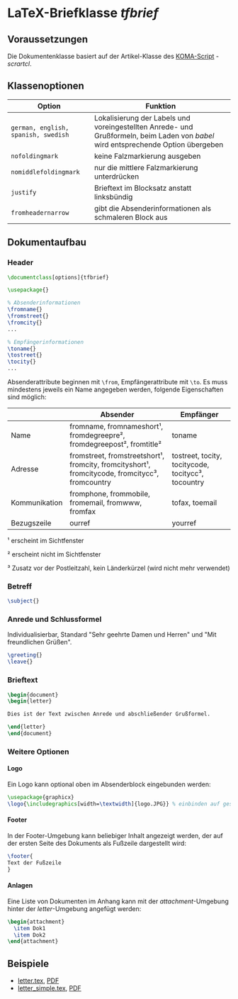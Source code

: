 # LaTeX-Briefklasse *tfbrief*

## Voraussetzungen

Die Dokumentenklasse basiert auf der Artikel-Klasse des [KOMA-Script](https://komascript.de) - *scrartcl*.

## Klassenoptionen

Option | Funktion
--- | ---
`german, english, spanish, swedish` | Lokalisierung der Labels und voreingestellten Anrede- und Grußformeln, beim Laden von *babel* wird entsprechende Option übergeben
`nofoldingmark` | keine Falzmarkierung ausgeben
`nomiddlefoldingmark` | nur die mittlere Falzmarkierung unterdrücken
`justify` | Brieftext im Blocksatz anstatt linksbündig
`fromheadernarrow` | gibt die Absenderinformationen als schmaleren Block aus

## Dokumentaufbau

### Header

```latex
\documentclass[options]{tfbrief}

\usepackage{}

% Absenderinformationen
\fromname{}
\fromstreet{}
\fromcity{}
...

% Empfängerinformationen
\toname{}
\tostreet{}
\tocity{}
...
```

Absenderattribute beginnen mit `\from`, Empfängerattribute mit `\to`. Es muss mindestens jeweils ein Name angegeben werden, folgende Eigenschaften sind möglich:

&nbsp; | Absender | Empfänger
--- | --- | ---
Name | fromname, fromnameshort¹, fromdegreepre², fromdegreepost², fromtitle² | toname
Adresse | fromstreet, fromstreetshort¹, fromcity, fromcityshort¹, fromcitycode, fromcitycc³, fromcountry | tostreet, tocity, tocitycode, tocitycc³, tocountry
Kommunikation | fromphone, frommobile, fromemail, fromwww, fromfax | tofax, toemail
Bezugszeile | ourref | yourref

¹ erscheint im Sichtfenster

² erscheint nicht im Sichtfenster

³ Zusatz vor der Postleitzahl, kein Länderkürzel (wird nicht mehr verwendet)

### Betreff

```latex
\subject{}
```

### Anrede und Schlussformel

Individualisierbar, Standard "Sehr geehrte Damen und Herren" und "Mit freundlichen Grüßen".

```latex
\greeting{}
\leave{}
```
### Brieftext

```latex
\begin{document}
\begin{letter}

Dies ist der Text zwischen Anrede und abschließender Grußformel.

\end{letter}
\end{document}
```

### Weitere Optionen

#### Logo

Ein Logo kann optional oben im Absenderblock eingebunden werden:

```latex
\usepackage{graphicx}
\logo{\includegraphics[width=\textwidth]{logo.JPG}} % einbinden auf gesamter Breite des Blocks
```

#### Footer

In der Footer-Umgebung kann beliebiger Inhalt  angezeigt werden, der auf der ersten Seite des Dokuments als Fußzeile dargestellt wird:

```latex
\footer{
Text der Fußzeile
}
```

#### Anlagen

Eine Liste von Dokumenten im Anhang kann mit der *attachment*-Umgebung hinter der *letter*-Umgebung angefügt werden:

```latex
\begin{attachment}
  \item Dok1
  \item Dok2
\end{attachment}
```

## Beispiele

* [letter.tex](letter.tex), [PDF](letter.pdf)
* [letter_simple.tex](letter_simple.tex), [PDF](letter_simple.pdf)
